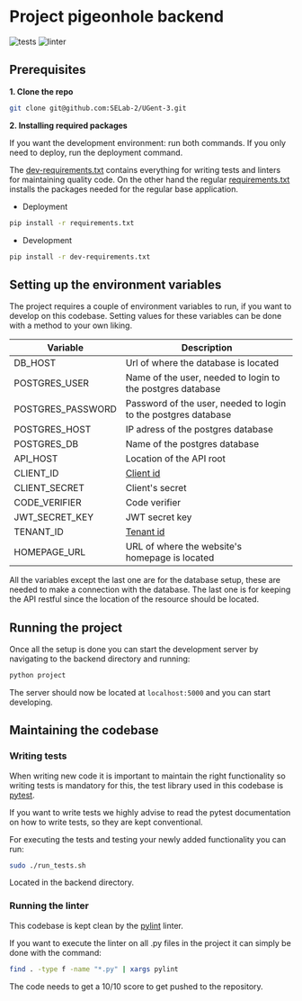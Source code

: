 # Project pigeonhole backend
![tests](https://github.com/SELab-2/UGent-3/actions/workflows/ci-test-backend.yaml/badge.svg)
![linter](https://github.com/SELab-2/UGent-3/actions/workflows/ci-linter-backend.yaml/badge.svg)
## Prerequisites
**1. Clone the repo**
   ```sh
   git clone git@github.com:SELab-2/UGent-3.git
   ```
**2. Installing required packages**

   If you want the development environment: run both commands. If you only need to deploy, run the deployment command.

   The [dev-requirements.txt](dev-requirements.txt) contains everything for writing tests and linters for maintaining quality code.
On the other hand the regular [requirements.txt](requirements.txt) installs the packages needed for 
the regular base application.

   - Deployment
   ```sh
   pip install -r requirements.txt
   ```
   - Development
   ```sh
   pip install -r dev-requirements.txt
   ```

## Setting up the environment variables
The project requires a couple of environment variables to run, if you want to develop on this codebase.
Setting values for these variables can be done with a method to your own liking.

| Variable                               | Description                                                                         |
|----------------------------------------|-------------------------------------------------------------------------------------|
| DB_HOST                                | Url of where the database is located                                                |
| POSTGRES_USER                          | Name of the user, needed to login to the postgres database                          |
| POSTGRES_PASSWORD                      | Password of the user, needed to login to the postgres database                      |
| POSTGRES_HOST                          | IP adress of the postgres database                                                  |
| POSTGRES_DB                            | Name of the postgres database                                                       |
| API_HOST                               | Location of the API root                                                            |
| CLIENT_ID                              | [Client id](https://learn.microsoft.com/nl-nl/entra/identity-platform/v2-protocols) |
| CLIENT_SECRET                          | Client's secret                                                                     |
| CODE_VERIFIER                          | Code verifier                                                                       |
| JWT_SECRET_KEY                         | JWT secret key                                                                      |                       
| TENANT_ID                              | [Tenant id](https://learn.microsoft.com/nl-nl/entra/fundamentals/whatis)            |                     
| HOMEPAGE_URL                           | URL of where the website's homepage is located                                      |

All the variables except the last one are for the database setup,
these are needed to make a connection with the database.
The last one is for keeping the API restful since the location of the resource should be located.

## Running the project
Once all the setup is done you can start the development server by
navigating to the backend directory and running:
```sh
python project
``` 
The server should now be located at `localhost:5000` and you can
start developing.

## Maintaining the codebase
### Writing tests
When writing new code it is important to maintain the right functionality so 
writing tests is mandatory for this, the test library used in this codebase is [pytest](https://docs.pytest.org/en/8.0.x/).

If you want to write tests we highly advise to read the pytest documentation on how
to write tests, so they are kept conventional.

For executing the tests and testing your newly added functionality
you can run:
```sh
sudo ./run_tests.sh
``` 

Located in the backend directory.
### Running the linter
This codebase is kept clean by the [pylint](https://pypi.org/project/pylint/) linter.

If you want to execute the linter on all .py files in the project it can simply be done
with the command:
```sh
find . -type f -name "*.py" | xargs pylint
``` 
The code needs to get a 10/10 score to get pushed to the repository.

